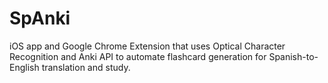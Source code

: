# SpAnki

iOS app and Google Chrome Extension that uses Optical Character Recognition and Anki API to automate flashcard generation for Spanish-to-English translation and study.
